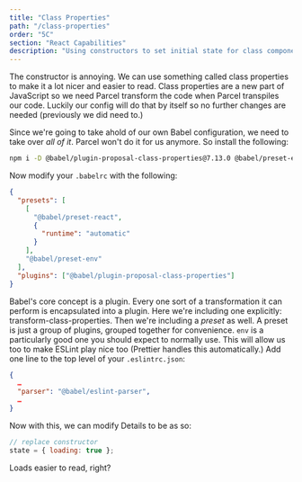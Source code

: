 ```yaml
---
title: "Class Properties"
path: "/class-properties"
order: "5C"
section: "React Capabilities"
description: "Using constructors to set initial state for class components is verbose and can be done better. Brian teaches you to use the new feature in JavaScript, class properties, to make your code easy to read."
---
```


The constructor is annoying. We can use something called class properties to make it a lot nicer and easier to read. Class properties are a new part of JavaScript so we need Parcel transform the code when Parcel transpiles our code. Luckily our config will do that by itself so no further changes are needed (previously we did need to.)

Since we're going to take ahold of our own Babel configuration, we need to take over _all of it_. Parcel won't do it for us anymore. So install the following:

```bash
npm i -D @babel/plugin-proposal-class-properties@7.13.0 @babel/preset-env@7.13.5 @babel/eslint-parser@7.13.4
```

Now modify your `.babelrc` with the following:

```json
{
  "presets": [
    [
      "@babel/preset-react",
      {
        "runtime": "automatic"
      }
    ],
    "@babel/preset-env"
  ],
  "plugins": ["@babel/plugin-proposal-class-properties"]
}
```

Babel's core concept is a plugin. Every one sort of a transformation it can perform is encapsulated into a plugin. Here we're including one explicitly: transform-class-properties. Then we're including a _preset_ as well. A preset is just a group of plugins, grouped together for convenience. `env` is a particularly good one you should expect to normally use.
This will allow us too to make ESLint play nice too (Prettier handles this automatically.) Add one line to the top level of your `.eslintrc.json`:

```json
{
  …
  "parser": "@babel/eslint-parser",
  …
}
```

Now with this, we can modify Details to be as so:

```javascript
// replace constructor
state = { loading: true };
```

Loads easier to read, right?
